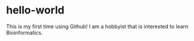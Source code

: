 # hello-world
This is my first time using Github!
I am a hobbyist that is interested to learn Bioinformatics. 
